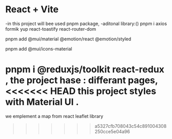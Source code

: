# React + Vite
-in this project will bee used pnpm package,
-aditonal library:()
pnpm i axios formik yup react-toastify react-router-dom

pnpm add @mui/material @emotion/react @emotion/styled

pnpm add @mui/icons-material

pnpm i @reduxjs/toolkit react-redux  ,
the project hase :
differant pages,
<<<<<<< HEAD
this project styles with Material UI .
=======
we emplement a map from react leaflet library
>>>>>>> a5327cfb708043c54c891004308250cce5e04a96
